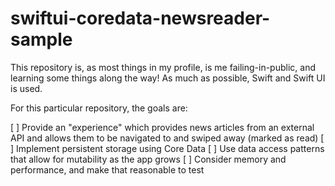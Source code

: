 # swiftui-coredata-newsreader-sample

This repository is, as most things in my profile, is me failing-in-public, and
learning some things along the way! As much as possible, Swift and Swift UI is
used.

For this particular repository, the goals are:

[ ] Provide an "experience" which provides news articles from an external API
and allows them to be navigated to and swiped away (marked as read)
[ ] Implement persistent storage using Core Data
[ ] Use data access patterns that allow for mutability as the app grows
[ ] Consider memory and performance, and make that reasonable to test
